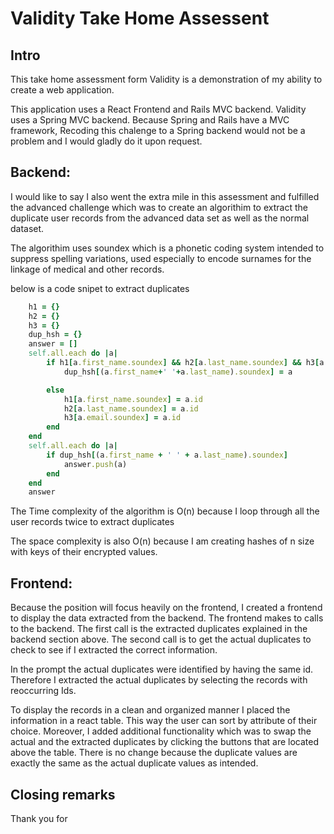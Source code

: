 # Validity Take Home Assessent

## Intro

This take home assessment form Validity is a demonstration of my ability to create a web application.

This application uses a React Frontend and Rails MVC backend. Validity uses a Spring MVC backend. Because Spring and Rails have a MVC framework, Recoding this chalenge to a Spring backend would not be a problem and I would gladly do it upon request.

## Backend:

I would like to say I also went the extra mile in this assessment and fulfilled the advanced challenge which was to create an algorithim to extract the duplicate user records from the advanced data set as well as the normal dataset.

The algorithim uses soundex which is a phonetic coding system intended to suppress spelling variations, used especially to encode surnames for the linkage of medical and other records.

below is a code snipet to extract duplicates

```ruby
    h1 = {}
    h2 = {}
    h3 = {}
    dup_hsh = {}
    answer = []
    self.all.each do |a|
        if h1[a.first_name.soundex] && h2[a.last_name.soundex] && h3[a.email.soundex]
            dup_hsh[(a.first_name+' '+a.last_name).soundex] = a

        else
            h1[a.first_name.soundex] = a.id
            h2[a.last_name.soundex] = a.id
            h3[a.email.soundex] = a.id
        end
    end
    self.all.each do |a|
        if dup_hsh[(a.first_name + ' ' + a.last_name).soundex]
            answer.push(a)
        end
    end
    answer
```


The Time complexity of the algorithm is O(n) because I loop through all the user records twice to extract duplicates

The space complexity is also O(n) because I am creating hashes of n size with keys of their encrypted values.


## Frontend:

Because the position will focus heavily on the frontend, I created a frontend to display the data extracted from the backend.  The frontend makes to calls to the backend.  The first call is the extracted duplicates explained in the backend section above.  The second call is to get the actual duplicates to check to see if I extracted the correct information.

In the prompt the actual duplicates were identified by having the same id.  Therefore I extracted the actual duplicates by selecting the records with reoccurring Ids.

To display the records in a clean and organized manner I placed the information in a react table.  This way the user can sort by attribute of their choice.  Moreover, I added additional functionality which was to swap the actual and the extracted duplicates by clicking the buttons that are located above the table.  There is no change because the duplicate values are exactly the same as the actual duplicate values as intended.

## Closing remarks

Thank you for 


